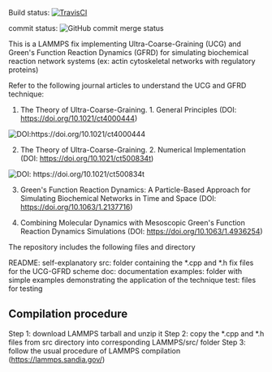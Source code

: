 
Build status: 
[![TravisCI](https://img.shields.io/travis/com/srmani/UCG-GFRD/master)](https://travis-ci.org/github/srmani/UCG-GFRD)

commit status: <img alt="GitHub commit merge status" src="https://img.shields.io/github/commit-status/srmani/UCG-GFRD/master/f5fc36c1acbec2009593c9bc730246ed407c4382">

This is a LAMMPS fix implementing Ultra-Coarse-Graining (UCG) and Green's Function Reaction Dynamics (GFRD) for simulating
biochemical reaction network systems (ex: actin cytoskeletal networks with regulatory proteins)

Refer to the following journal articles to understand the UCG and GFRD technique:
1) The Theory of Ultra-Coarse-Graining. 1. General Principles (DOI: https://doi.org/10.1021/ct4000444) 
<img src="https://img.shields.io/badge/DOI%3A-https%3A%2F%2Fdoi.org%2F10.1021%2Fct4000444-green" alt="DOI:https://doi.org/10.1021/ct4000444">

2) The Theory of Ultra-Coarse-Graining. 2. Numerical Implementation (DOI: https://doi.org/10.1021/ct500834t)
<img src="https://img.shields.io/badge/DOI%3A%20-%20https%3A%2F%2Fdoi.org%2F10.1021%2Fct500834t-brightgreen" alt="DOI: https://doi.org/10.1021/ct500834t">

3) Green's Function Reaction Dynamics: A Particle-Based Approach for Simulating Biochemical Networks in Time and Space (DOI: https://doi.org/10.1063/1.2137716) 

4) Combining Molecular Dynamics with Mesoscopic Green's Function Reaction Dynamics Simulations (DOI: https://doi.org/10.1063/1.4936254)

The repository includes the following files and directory

README: self-explanatory
src: folder containing the *.cpp and *.h fix files for the UCG-GFRD scheme
doc: documentation
examples: folder with simple examples demonstrating the application of the technique
test: files for testing


Compilation procedure
------------------------

Step 1: download LAMMPS tarball and unzip it
Step 2: copy the *.cpp and *.h files from src directory into corresponding LAMMPS/src/ folder
Step 3: follow the usual procedure of LAMMPS compilation (https://lammps.sandia.gov/)
